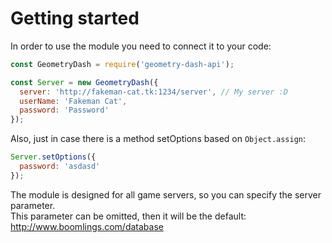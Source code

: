 # Getting started
In order to use the module you need to connect it to your code:
```js
const GeometryDash = require('geometry-dash-api');

const Server = new GeometryDash({
  server: 'http://fakeman-cat.tk:1234/server', // My server :D
  userName: 'Fakeman Cat',
  password: 'Password'
});
```

Also, just in case there is a method setOptions based on ```Object.assign```:
```js
Server.setOptions({
  password: 'asdasd'
});
```

The module is designed for all game servers, so you can specify the server parameter.</br>
This parameter can be omitted, then it will be the default: http://www.boomlings.com/database
#
